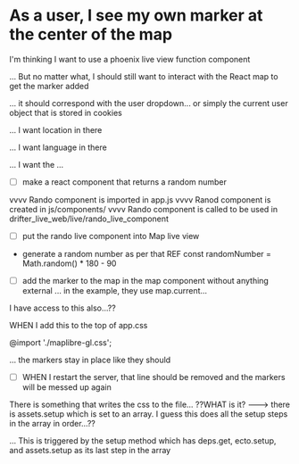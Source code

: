 # As a user, I see my own marker at the center of the map

I'm thinking I want to use a phoenix live view function component

... But no matter what, I should still want to interact with the React map to get the marker added

... it should correspond with the user dropdown... or simply the current user object that is stored in cookies

... I want location in there

... I want language in there

... I want the ...

* [ ] make a react component that returns a random number

vvvv Rando component is imported in app.js
vvvv Ranod component is created in js/components/
vvvv Rando component is called to be used in drifter_live_web/live/rando_live_component

* [ ] put the rando live component into Map live view

* generate a random number as per that REF
const randomNumber = Math.random() * 180 - 90

* [ ] add the marker to the map in the map component without anything external
... in the example, they use map.current...

I have access to this also...??

WHEN I add this to the top of app.css

@import './maplibre-gl.css';

... the markers stay in place like they should

* [ ] WHEN I restart the server, that line should be removed and the markers will be messed up again

There is something that writes the css to the file... ??WHAT is it?
---> there is assets.setup which is set to an array.  I guess this does all the setup steps in the array in order...??

... This is triggered by the setup method which has deps.get, ecto.setup, and assets.setup as its last step in the array

